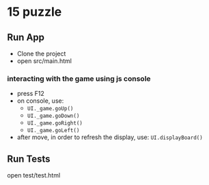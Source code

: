 # 15 puzzle

## Run App
- Clone the project
- open src/main.html

### interacting with the game using js console
- press F12
- on console, use:
	- `UI._game.goUp()`
	- `UI._game.goDown()`
	- `UI._game.goRight()`
	- `UI._game.goLeft()`
- after move, in order to refresh the display, use:
`UI.displayBoard()`

## Run Tests
open test/test.html
